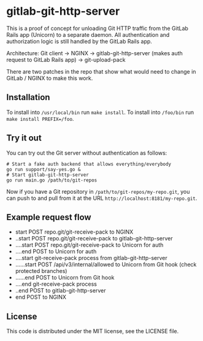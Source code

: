 # gitlab-git-http-server

This is a proof of concept for unloading Git HTTP traffic from the
GitLab Rails app (Unicorn) to a separate daemon. All authentication
and authorization logic is still handled by the GitLab Rails app.

Architecture: Git client -> NGINX -> gitlab-git-http-server (makes
auth request to GitLab Rails app) -> git-upload-pack

There are two patches in the repo that show what would need to
change in GitLab / NGINX to make this work.

## Installation

To install into `/usr/local/bin` run `make install`. To install
into `/foo/bin` run `make install PREFIX=/foo`.

## Try it out

You can try out the Git server without authentication as follows:

```
# Start a fake auth backend that allows everything/everybody
go run support/say-yes.go &
# Start gitlab-git-http-server
go run main.go /path/to/git-repos
```

Now if you have a Git repository in `/path/to/git-repos/my-repo.git`,
you can push to and pull from it at the URL
`http://localhost:8181/my-repo.git`.

## Example request flow

- start POST repo.git/git-receive-pack to NGINX
- ..start POST repo.git/git-receive-pack to gitlab-git-http-server
- ....start POST repo.git/git-receive-pack to Unicorn for auth
- ....end POST to Unicorn for auth
- ....start git-receive-pack process from gitlab-git-http-server
- ......start POST /api/v3/internal/allowed to Unicorn from Git hook (check protected branches)
- ......end POST to Unicorn from Git hook
- ....end git-receive-pack process
- ..end POST to gitlab-git-http-server
- end POST to NGINX

## License

This code is distributed under the MIT license, see the LICENSE file.
